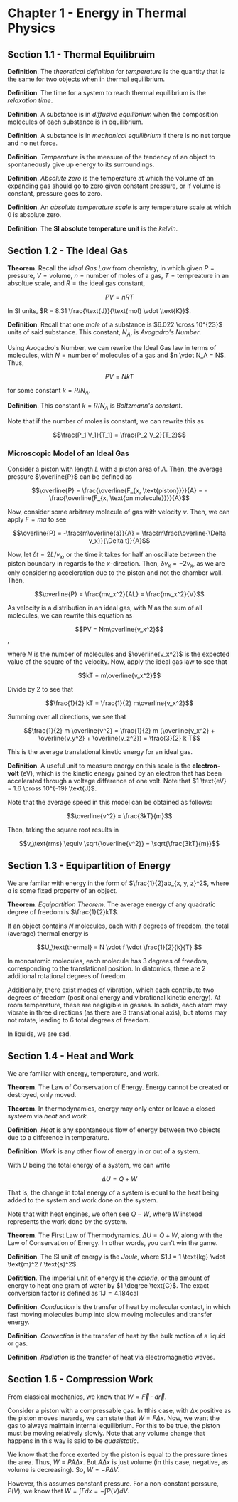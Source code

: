 # Chapter 1 - Energy in Thermal Physics

## Section 1.1 - Thermal Equilibruim

**Definition**. The *theoretical definition* for *temperature* is the quantity that is the same for two objects when in thermal equilibrium.

**Definition**. The time for a system to reach thermal equilibrium is the *relaxation time*.

**Definition**. A substance is in *diffusive equilibrium* when the composition molecules of each substance is in equilibrium.

**Definition**. A substance is in *mechanical equilibrium* if there is no net torque and no net force.

**Definition**. *Temperature* is the measure of the tendency of an object to spontaneously give up energy to its surroundings.

**Definition**. *Absolute zero* is the temperature at which the volume of an expanding gas should go to zero given constant pressure, or if volume is constant, pressure goes to zero.

**Definition**. An *absolute temperature scale* is any temperature scale at which $0$ is absolute zero.

**Definition**. The **SI absolute temperature unit** is the *kelvin*.

## Section 1.2 - The Ideal Gas

**Theorem**. Recall the *Ideal Gas Law* from chemistry, in which given $P = \text{pressure}$, $V = \text{volume}$, $n = \text{number of moles of a gas}$, $T = \text{tempreature in an absoltue scale}$, and $R = \text{the ideal gas constant}$,

$$PV = nRT$$

In SI units, $R = 8.31 \frac{\text{J}}{\text{mol} \vdot \text{K}}$.

**Definition**. Recall that one *mole* of a substance is $6.022 \cross 10^{23}$ units of said substance. This constant, $N_A$, is *Avogadro's Number*.

Using Avogadro's Number, we can rewrite the Ideal Gas law in terms of molecules, with $N = \text{number of molecules of a gas}$ and $n \vdot N_A = N$. Thus,

$$PV = NkT$$

for some constant $k = R / N_A$.

**Definition**. This constant $k = R / N_A$ is *Boltzmann's constant*.

Note that if the number of moles is constant, we can rewrite this as

$$\frac{P_1 V_1}{T_1} = \frac{P_2 V_2}{T_2}$$

### Microscopic Model of an Ideal Gas

Consider a piston with length $L$ with a piston area of $A$. Then, the average pressure $\overline{P}$ can be defined as

$$\overline{P} = \frac{\overline{F_{x, \text{piston}}}}{A} = - \frac{\overline{F_{x, \text{on molecule}}}}{A}$$

Now, consider some arbitrary molecule of gas with velocity $v$. Then, we can apply $F = ma$ to see

$$\overline{P} = -\frac{m\overline{a}}{A} = \frac{m\frac{\overline{\Delta v_x}}{\Delta t}}{A}$$

Now, let $\delta t = 2L / v_x$, or the time it takes for half an oscillate between the piston boundary in regards to the $x$-direction. Then, $\delta v_x = -2v_x$, as we are only considering acceleration due to the piston and not the chamber wall. Then,

$$\overline{P} = \frac{mv_x^2}{AL} = \frac{mv_x^2}{V}$$

As velocity is a distribution in an ideal gas, with $N$ as the sum of all molecules, we can rewrite this equation as

$$PV = Nm\overline{v_x^2}$$,

where $N$ is the number of molecules and $\overline{v_x^2}$ is the expected value of the square of the velocity. Now, apply the ideal gas law to see that

$$kT = m\overline{v_x^2}$$

Divide by $2$ to see that

$$\frac{1}{2} kT = \frac{1}{2} m\overline{v_x^2}$$

Summing over all directions, we see that

$$\frac{1}{2} m \overline{v^2} = \frac{1}{2} m (\overline{v_x^2} + \overline{v_y^2} + \overline{v_z^2}) = \frac{3}{2} k T$$

This is the average translational kinetic energy for an ideal gas.

**Definition**. A useful unit to measure energy on this scale is the **electron-volt** (eV), which is the kinetic energy gained by an electron that has been accelerated through a voltage difference of one volt. Note that $1 \text{eV} = 1.6 \cross 10^{-19} \text{J}$.

Note that the average speed in this model can be obtained as follows:

$$\overline{v^2} = \frac{3kT}{m}$$

Then, taking the square root results in

$$v_\text{rms} \equiv \sqrt{\overline{v^2}} = \sqrt{\frac{3kT}{m}}$$

## Section 1.3 - Equipartition of Energy

We are familar with energy in the form of $\frac{1}{2}ab_{x, y, z}^2$, where $a$ is some fixed property of an object.

**Theorem**. *Equipartition Theorem*. The average energy of any quadratic degree of freedom is $\frac{1}{2}kT$.

If an object contains $N$ molecules, each with $f$ degrees of freedom, the total (average) thermal energy is

$$U_\text{thermal} = N \vdot f \vdot \frac{1}{2}{k}{T} $$

In monoatomic molecules, each molecule has $3$ degrees of freedom, corresponding to the translational position. In diatomics, there are $2$ additional rotational degrees of freedom.

Additionally, there exist modes of vibration, which each contribute two degrees of freedom (positional energy and vibrational kinetic energy). At room temperature, these are negligible in gasses. In solids, each atom may vibrate in three directions (as there are 3 translational axis), but atoms may not rotate, leading to $6$ total degrees of freedom.

In liquids, we are sad.

## Section 1.4 - Heat and Work

We are familiar with energy, temperature, and work.

**Theorem**. The Law of Conservation of Energy. Energy cannot be created or destroyed, only moved.

**Theorem**. In thermodynamics, energy may only enter or leave a closed systeem via *heat* and *work*.

**Definition**. *Heat* is any spontaneous flow of energy between two objects due to a difference in temperature.

**Definition**. *Work* is any other flow of energy in or out of a system.

With $U$ being the total energy of a system, we can write

$$\Delta U = Q + W$$

That is, the change in total energy of a system is equal to the heat being added to the system and work done on the system.

Note that with heat engines, we often see $Q - W$, where $W$ instead represents the work done by the system.

**Theorem**. The First Law of Thermodynamics. $\Delta U = Q + W$, along with the Law of Conservation of Energy. In  other words, you can't win the game.

**Definition**. The SI unit of energy is the *Joule*, where $1J = 1 \text{kg} \vdot \text{m}^2 / \text{s}^2$.

**Defitition**. The imperial unit of energy is the *calorie*, or the amount of energy to heat one gram of water by $1 \degree \text{C}$. The exact conversion factor is defined as $1 \text{J} = 4.184 \text{cal}$

**Definition**. *Conduction* is the transfer of heat by molecular contact, in which fast moving molecules bump into slow moving molecules and transfer energy.

**Definition**. *Convection* is the transfer of heat by the bulk motion of a liquid or gas.

**Definition**. *Radiation* is the transfer of heat via electromagnetic waves.

## Section 1.5 - Compression Work

From classical mechanics, we know that $W = \vec{F} \cdot d\vec{r}$.

Consider a piston with a compressable gas. In tthis case, with $\Delta x$ positive as the piston moves inwards, we can state that $W = F \Delta x$. Now, we want the gas to always maintain internal equilibrium. For this to be true, the piston must be moving relatively slowly. Note that any volume change that happens in this way is said to be *quasistatic*.

We know that the force exerted by the piston is equal to the pressure times the area. Thus, $W = P A \Delta  x$. But $A\Delta x$ is just volume (in this case, negative, as volume is decreasing). So, $W = -P \Delta V$.

However, this assumes constant pressure. For a non-constant perssure, $P(V)$, we know that $W = \int F dx = - \int P(V) dV$.